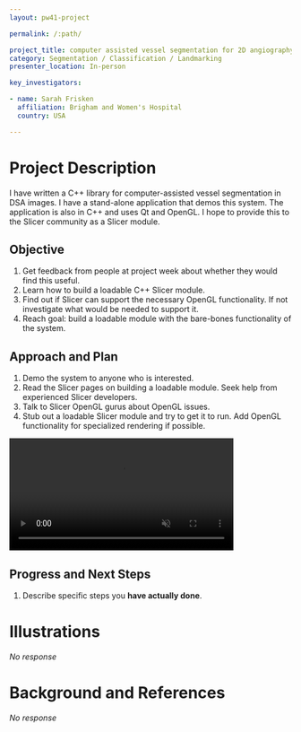 ```yaml
---
layout: pw41-project

permalink: /:path/

project_title: computer assisted vessel segmentation for 2D angiography
category: Segmentation / Classification / Landmarking
presenter_location: In-person

key_investigators:

- name: Sarah Frisken
  affiliation: Brigham and Women's Hospital
  country: USA

---
```


# Project Description

<!-- Add a short paragraph describing the project. -->


I have written a C++ library for computer-assisted vessel segmentation in DSA images. I have a stand-alone application that demos this system. The application is also in C++ and uses Qt and OpenGL. I hope to provide this to the Slicer community as a Slicer module.



## Objective

<!-- Describe here WHAT you would like to achieve (what you will have as end result). -->


1. Get feedback from people at project week about whether they would find this useful.
2. Learn how to build a loadable C++ Slicer module.
3. Find out if Slicer can support the necessary OpenGL functionality. If not investigate what would be needed to support it.
4. Reach goal: build a loadable module with the bare-bones functionality of the system.




## Approach and Plan

<!-- Describe here HOW you would like to achieve the objectives stated above. -->


1. Demo the system to anyone who is interested.
2. Read the Slicer pages on building a loadable module. Seek help from experienced Slicer developers.
3. Talk to Slicer OpenGL gurus about OpenGL issues.
4. Stub out a loadable Slicer module and try to get it to run. Add OpenGL functionality for specialized rendering if possible.


<video
   controls muted
   src="https://github.com/NA-MIC/ProjectWeek/assets/120512991/ecb49930-a6d0-4508-a688-7a18841aa022"
   style="max-height:640px; min-height: 200px">
</video>



## Progress and Next Steps

<!-- Update this section as you make progress, describing of what you have ACTUALLY DONE.
     If there are specific steps that you could not complete then you can describe them here, too. -->


1. Describe specific steps you **have actually done**.




# Illustrations

<!-- Add pictures and links to videos that demonstrate what has been accomplished. -->


_No response_



# Background and References

<!-- If you developed any software, include link to the source code repository.
     If possible, also add links to sample data, and to any relevant publications. -->


_No response_

